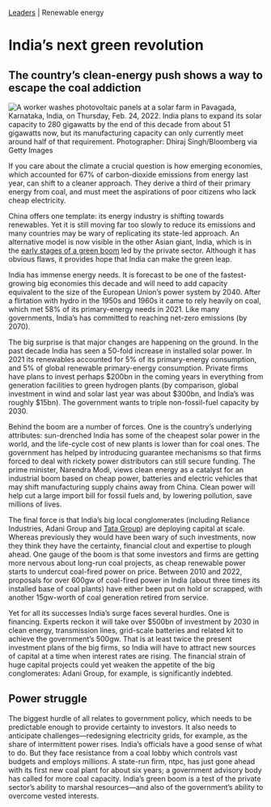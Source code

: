 [Leaders](https://www.economist.com/leaders/) | Renewable energy

# India’s next green revolution

## The country’s clean-energy push shows a way to escape the coal addiction

![A worker washes photovoltaic panels at a solar farm in Pavagada, Karnataka, India, on Thursday, Feb. 24, 2022. India plans to expand its solar capacity to 280 gigawatts by the end of this decade from about 51 gigawatts now, but its manufacturing capacity can only currently meet around half of that requirement. Photographer: Dhiraj Singh/Bloomberg via Getty Images](https://www.economist.com/img/b/1424/801/90/media-assets/image/20221022_LDP501.jpg)

If you care about the climate a crucial question is how emerging economies, which accounted for 67% of carbon-dioxide emissions from energy last year, can shift to a cleaner approach. They derive a third of their primary energy from coal, and must meet the aspirations of poor citizens who lack cheap electricity.

China offers one template: its energy industry is shifting towards renewables. Yet it is still moving far too slowly to reduce its emissions and many countries may be wary of replicating its state-led approach. An alternative model is now visible in the other Asian giant, India, which is in the [early stages of a green boom](https://www.economist.com/briefing/2022/10/20/will-india-become-a-green-superpower) led by the private sector. Although it has obvious flaws, it provides hope that India can make the green leap.

India has immense energy needs. It is forecast to be one of the fastest-growing big economies this decade and will need to add capacity equivalent to the size of the European Union’s power system by 2040. After a flirtation with hydro in the 1950s and 1960s it came to rely heavily on coal, which met 58% of its primary-energy needs in 2021. Like many governments, India’s has committed to reaching net-zero emissions (by 2070).

The big surprise is that major changes are happening on the ground. In the past decade India has seen a 50-fold increase in installed solar power. In 2021 its renewables accounted for 5% of its primary-energy consumption, and 5% of global renewable primary-energy consumption. Private firms have plans to invest perhaps $200bn in the coming years in everything from generation facilities to green hydrogen plants (by comparison, global investment in wind and solar last year was about $300bn, and India’s was roughly $15bn). The government wants to triple non-fossil-fuel capacity by 2030.

Behind the boom are a number of forces. One is the country’s underlying attributes: sun-drenched India has some of the cheapest solar power in the world, and the life-cycle cost of new plants is lower than for coal ones. The government has helped by introducing guarantee mechanisms so that firms forced to deal with rickety power distributors can still secure funding. The prime minister, Narendra Modi, views clean energy as a catalyst for an industrial boom based on cheap power, batteries and electric vehicles that may shift manufacturing supply chains away from China. Clean power will help cut a large import bill for fossil fuels and, by lowering pollution, save millions of lives.

The final force is that India’s big local conglomerates (including Reliance Industries, Adani Group and [Tata Group](https://www.economist.com/business/2022/09/14/the-worlds-biggest-bet-on-india)) are deploying capital at scale. Whereas previously they would have been wary of such investments, now they think they have the certainty, financial clout and expertise to plough ahead. One gauge of the boom is that some investors and firms are getting more nervous about long-run coal projects, as cheap renewable power starts to undercut coal-fired power on price. Between 2010 and 2022, proposals for over 600gw of coal-fired power in India (about three times its installed base of coal plants) have either been put on hold or scrapped, with another 15gw-worth of coal generation retired from service.

Yet for all its successes India’s surge faces several hurdles. One is financing. Experts reckon it will take over $500bn of investment by 2030 in clean energy, transmission lines, grid-scale batteries and related kit to achieve the government’s 500gw. That is at least twice the present investment plans of the big firms, so India will have to attract new sources of capital at a time when interest rates are rising. The financial strain of huge capital projects could yet weaken the appetite of the big conglomerates: Adani Group, for example, is significantly indebted.

## Power struggle

The biggest hurdle of all relates to government policy, which needs to be predictable enough to provide certainty to investors. It also needs to anticipate challenges—redesigning electricity grids, for example, as the share of intermittent power rises. India’s officials have a good sense of what to do. But they face resistance from a coal lobby which controls vast budgets and employs millions. A state-run firm, ntpc, has just gone ahead with its first new coal plant for about six years; a government advisory body has called for more coal capacity. India’s green boom is a test of the private sector’s ability to marshal resources—and also of the government’s ability to overcome vested interests.